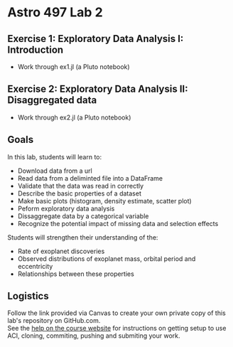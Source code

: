 # Astro 497 Lab 2

## Exercise 1:  Exploratory Data Analysis I:  Introduction
- Work through ex1.jl  (a Pluto notebook)

## Exercise 2:  Exploratory Data Analysis II:  Disaggregated data 
- Work through ex2.jl  (a Pluto notebook)

## Goals
In this lab, students will learn to:
- Download data from a url
- Read data from a deliminted file into a DataFrame
- Validate that the data was read in correctly
- Describe the basic properties of a dataset
- Make basic plots (histogram, density estimate, scatter plot)
- Peform exploratory data analysis
- Dissaggregate data by a categorical variable
- Recognize the potential impact of missing data and selection effects

Students will strengthen their understanding of the:
- Rate of exoplanet discoveries   
- Observed distributions of exoplanet mass, orbital period and eccentricity
- Relationships between these properties

## Logistics
Follow the link provided via Canvas to create your own private copy of this lab's repository on GitHub.com.   
See the
[help on the course website](https://psuastro497.github.io/fall2022/resources/labs/) for instructions on getting setup to use ACI, cloning, commiting, pushing and submiting your work.

